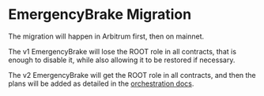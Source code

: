 # EmergencyBrake Migration

The migration will happen in Arbitrum first, then on mainnet.

The v1 EmergencyBrake will lose the ROOT role in all contracts, that is enough to disable it, while also allowing it to be restored if necessary.

The v2 EmergencyBrake will get the ROOT role in all contracts, and then the plans will be added as detailed in the [orchestration docs](../../../../docs/orchestration.md).